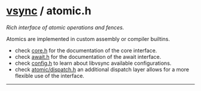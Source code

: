 #  [vsync](README.md) / atomic.h
_Rich interface of atomic operations and fences._ 

Atomics are implemented in custom assembly or compiler builtins.


- check [core.h](atomic/core.h.md) for the documentation of the core interface.
- check [await.h](atomic/await.h.md) for the documentation of the await interface.
- check [config.h](atomic/config.h.md) to learn about libvsync available configurations.
- check [atomic/dispatch.h](atomic/dispatch.h.md) an additional dispatch layer allows for a more flexible use of the interface. 



---
